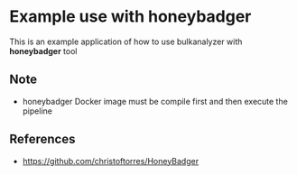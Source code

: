 # Example use with honeybadger
This is an example application of how to use bulkanalyzer with **honeybadger** tool

## Note
* honeybadger Docker image must be compile first and then execute the pipeline

## References
* https://github.com/christoftorres/HoneyBadger